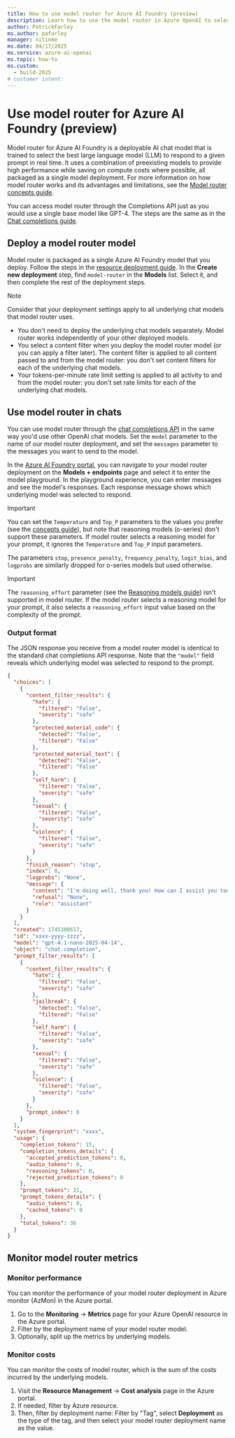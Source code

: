 ```yaml
---
title: How to use model router for Azure AI Foundry (preview)
description: Learn how to use the model router in Azure OpenAI to select the best model for your task.
author: PatrickFarley
ms.author: pafarley
manager: nitinme
ms.date: 04/17/2025
ms.service: azure-ai-openai
ms.topic: how-to
ms.custom:
  - build-2025
# customer intent:
---
```


# Use model router for Azure AI Foundry (preview)

Model router for Azure AI Foundry is a deployable AI chat model that is trained to select the best large language model (LLM) to respond to a given prompt in real time. It uses a combination of preexisting models to provide high performance while saving on compute costs where possible, all packaged as a single model deployment. For more information on how model router works and its advantages and limitations, see the [Model router concepts guide](../concepts/model-router.md).

You can access model router through the Completions API just as you would use a single base model like GPT-4. The steps are the same as in the [Chat completions guide](/azure/ai-foundry/openai/how-to/chatgpt).

## Deploy a model router model

Model router is packaged as a single Azure AI Foundry model that you deploy. Follow the steps in the [resource deployment guide](/azure/ai-foundry/openai/how-to/create-resource). In the **Create new deployment** step, find `model-router` in the **Models** list. Select it, and then complete the rest of the deployment steps.

> [!NOTE]
> Consider that your deployment settings apply to all underlying chat models that model router uses.
> - You don't need to deploy the underlying chat models separately. Model router works independently of your other deployed models.
> - You select a content filter when you deploy the model router model (or you can apply a filter later). The content filter is applied to all content passed to and from the model router: you don't set content filters for each of the underlying chat models.
> - Your tokens-per-minute rate limit setting is applied to all activity to and from the model router: you don't set rate limits for each of the underlying chat models.

## Use model router in chats

You can use model router through the [chat completions API](/azure/ai-foundry/openai/chatgpt-quickstart) in the same way you'd use other OpenAI chat models. Set the `model` parameter to the name of our model router deployment, and set the `messages` parameter to the messages you want to send to the model.

In the [Azure AI Foundry portal](https://ai.azure.com/?cid=learnDocs), you can navigate to your model router deployment on the **Models + endpoints** page and select it to enter the model playground. In the playground experience, you can enter messages and see the model's responses. Each response message shows which underlying model was selected to respond.


> [!IMPORTANT]
> You can set the `Temperature` and `Top_P` parameters to the values you prefer (see the [concepts guide](/azure/ai-foundry/openai/concepts/prompt-engineering?tabs=chat#temperature-and-top_p-parameters)), but note that reasoning models (o-series) don't support these parameters. If model router selects a reasoning model for your prompt, it ignores the `Temperature` and `Top_P` input parameters.
>
> The parameters `stop`, `presence_penalty`, `frequency_penalty`, `logit_bias`, and `logprobs` are similarly dropped for o-series models but used otherwise.

> [!IMPORTANT]
> The `reasoning_effort` parameter (see the [Reasoning models guide](/azure/ai-foundry/openai/how-to/reasoning?tabs=python-secure#reasoning-effort)) isn't supported in model router. If the model router selects a reasoning model for your prompt, it also selects a `reasoning_effort` input value based on the complexity of the prompt.

### Output format 

The JSON response you receive from a model router model is identical to the standard chat completions API response. Note that the `"model"` field reveals which underlying model was selected to respond to the prompt.

```json
{
  "choices": [
    {
      "content_filter_results": {
        "hate": {
          "filtered": "False",
          "severity": "safe"
        },
        "protected_material_code": {
          "detected": "False",
          "filtered": "False"
        },
        "protected_material_text": {
          "detected": "False",
          "filtered": "False"
        },
        "self_harm": {
          "filtered": "False",
          "severity": "safe"
        },
        "sexual": {
          "filtered": "False",
          "severity": "safe"
        },
        "violence": {
          "filtered": "False",
          "severity": "safe"
        }
      },
      "finish_reason": "stop",
      "index": 0,
      "logprobs": "None",
      "message": {
        "content": "I'm doing well, thank you! How can I assist you today?",
        "refusal": "None",
        "role": "assistant"
      }
    }
  ],
  "created": 1745308617,
  "id": "xxxx-yyyy-zzzz",
  "model": "gpt-4.1-nano-2025-04-14",
  "object": "chat.completion",
  "prompt_filter_results": [
    {
      "content_filter_results": {
        "hate": {
          "filtered": "False",
          "severity": "safe"
        },
        "jailbreak": {
          "detected": "False",
          "filtered": "False"
        },
        "self_harm": {
          "filtered": "False",
          "severity": "safe"
        },
        "sexual": {
          "filtered": "False",
          "severity": "safe"
        },
        "violence": {
          "filtered": "False",
          "severity": "safe"
        }
      },
      "prompt_index": 0
    }
  ],
  "system_fingerprint": "xxxx",
  "usage": {
    "completion_tokens": 15,
    "completion_tokens_details": {
      "accepted_prediction_tokens": 0,
      "audio_tokens": 0,
      "reasoning_tokens": 0,
      "rejected_prediction_tokens": 0
    },
    "prompt_tokens": 21,
    "prompt_tokens_details": {
      "audio_tokens": 0,
      "cached_tokens": 0
    },
    "total_tokens": 36
  }
}
```


## Monitor model router metrics

### Monitor performance

You can monitor the performance of your model router deployment in Azure monitor (AzMon) in the Azure portal. 

1. Go to the **Monitoring** -> **Metrics** page for your Azure OpenAI resource in the Azure portal. 
1. Filter by the deployment name of your model router model.
1. Optionally, split up the metrics by underlying models.


### Monitor costs

You can monitor the costs of model router, which is the sum of the costs incurred by the underlying models.
1. Visit the **Resource Management** -> **Cost analysis** page in the Azure portal.
1. If needed, filter by Azure resource.
1. Then, filter by deployment name: Filter by "Tag", select **Deployment** as the type of the tag, and then select your model router deployment name as the value.

